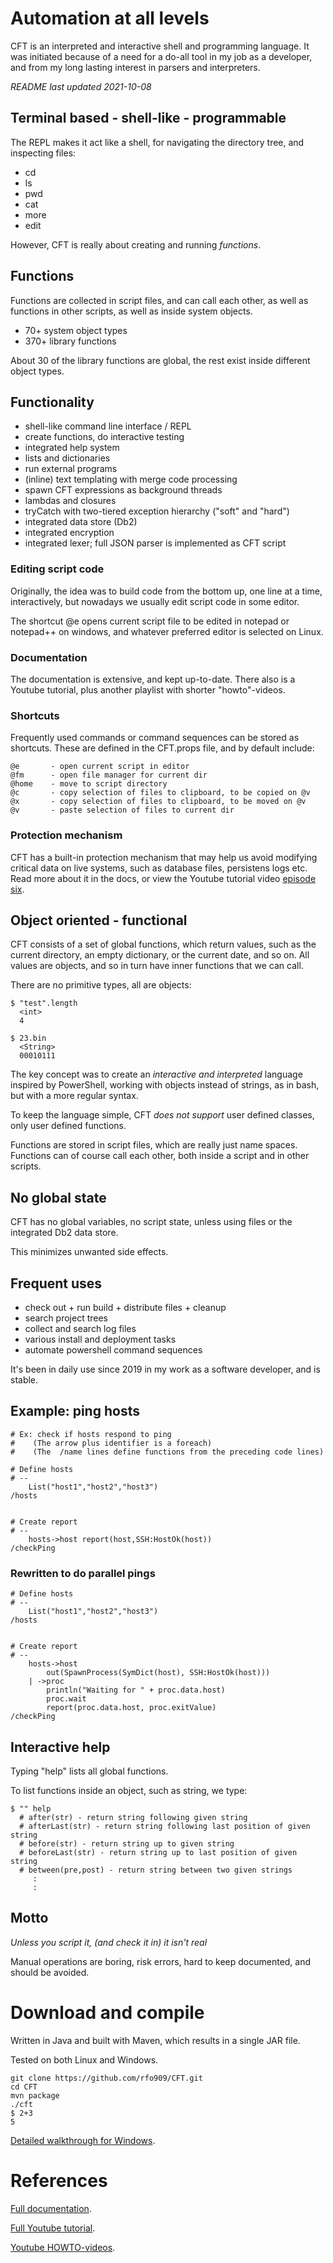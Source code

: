 
# Automation at all levels

CFT is an interpreted and interactive shell and programming language. It was initiated
because of a need for a do-all tool in my job as a developer, and from my long lasting
interest in parsers and interpreters.

*README last updated 2021-10-08*

## Terminal based - shell-like - programmable

The REPL makes it act like a shell, for navigating the directory tree, and inspecting files:

- cd
- ls
- pwd
- cat 
- more
- edit

However, CFT is really about creating and running *functions*.

## Functions

Functions are collected in script files, and can call each other, as well as functions in
other scripts, as well as inside system objects. 

- 70+ system object types
- 370+ library functions

About 30 of the library functions are global, the rest exist inside different object types.

## Functionality

- shell-like command line interface / REPL
- create functions, do interactive testing
- integrated help system
- lists and dictionaries
- run external programs
- (inline) text templating with merge code processing
- spawn CFT expressions as background threads
- lambdas and closures
- tryCatch with two-tiered exception hierarchy ("soft" and "hard")
- integrated data store (Db2) 
- integrated encryption 
- integrated lexer; full JSON parser is implemented as CFT script

### Editing script code

Originally, the idea was to build code from the bottom up, one line at a time, interactively,
but nowadays we usually edit script code in some editor. 

The shortcut @e opens current script file to be edited in notepad or notepad++ on windows, and 
whatever preferred editor is selected on Linux.


### Documentation

The documentation is extensive, and kept up-to-date. There also is a Youtube tutorial, plus
another playlist with shorter "howto"-videos.


### Shortcuts

Frequently used commands or command sequences can be stored as shortcuts. These are defined in
the CFT.props file, and by default include:

```
@e       - open current script in editor
@fm      - open file manager for current dir
@home    - move to script directory
@c       - copy selection of files to clipboard, to be copied on @v
@x       - copy selection of files to clipboard, to be moved on @v
@v       - paste selection of files to current dir
```

### Protection mechanism

CFT has a built-in protection mechanism that may help us avoid modifying critical data on live
systems, such as database files, persistens logs etc. Read more about it in the docs, or view
the Youtube tutorial video [episode six](https://www.youtube.com/watch?v=7e-f1gudxpE&list=PLj58HwpT4Qy80WhDBycFKxIhWFzv5WkwO&index=7).

## Object oriented - functional

CFT consists of a set of global functions, which return values, such as the current
directory, an empty dictionary, or the current date, and so on. All values are objects,
and so in turn have inner functions that we can call. 

There are no primitive types, all are objects:

```
$ "test".length
  <int>
  4

$ 23.bin
  <String>
  00010111
```

The key concept was to create an *interactive and interpreted* language inspired by
PowerShell, working with objects instead of strings, as in bash, but with a more regular syntax.

To keep the language simple, CFT *does not support* user defined classes, only user defined functions.

Functions are stored in script files, which are really just name spaces. Functions can of course
call each other, both inside a script and in other scripts. 


## No global state

CFT has no global variables, no script state, unless using files or the integrated Db2 data store. 

This minimizes unwanted side effects. 


## Frequent uses

- check out + run build + distribute files + cleanup
- search project trees
- collect and search log files 
- various install and deployment tasks
- automate powershell command sequences

It's been in daily use since 2019 in my work as a software developer, and is stable. 



## Example: ping hosts

```
# Ex: check if hosts respond to ping
#    (The arrow plus identifier is a foreach)
#    (The  /name lines define functions from the preceding code lines)

# Define hosts
# --
	List("host1","host2","host3")
/hosts


# Create report
# --
	hosts->host report(host,SSH:HostOk(host))
/checkPing 
```

### Rewritten to do parallel pings

```
# Define hosts
# --
	List("host1","host2","host3")
/hosts


# Create report
# --
	hosts->host 
		out(SpawnProcess(SymDict(host), SSH:HostOk(host)))
	| ->proc
		println("Waiting for " + proc.data.host)
		proc.wait
		report(proc.data.host, proc.exitValue)
/checkPing 
```


## Interactive help

Typing "help" lists all global functions. 

To list functions inside an object, such as string, we type:

```
$ "" help
  # after(str) - return string following given string
  # afterLast(str) - return string following last position of given string
  # before(str) - return string up to given string
  # beforeLast(str) - return string up to last position of given string
  # between(pre,post) - return string between two given strings
     :
     :
```


## Motto

*Unless you script it, (and check it in) it isn't real*

Manual operations are boring, risk errors, hard to keep documented, and should be avoided. 



# Download and compile

Written in Java and built with Maven, which results in a single JAR file. 

Tested on both Linux and Windows. 



```
git clone https://github.com/rfo909/CFT.git
cd CFT
mvn package
./cft
$ 2+3
5
```


[Detailed walkthrough for Windows](INSTALL_WINDOWS.md).


# References

[Full documentation](doc/Doc.md).

[Full Youtube tutorial](https://www.youtube.com/playlist?list=PLj58HwpT4Qy80WhDBycFKxIhWFzv5WkwO).

[Youtube HOWTO-videos](https://www.youtube.com/playlist?list=PLj58HwpT4Qy-12WjM16ALnLGEyy3kxX9r).
